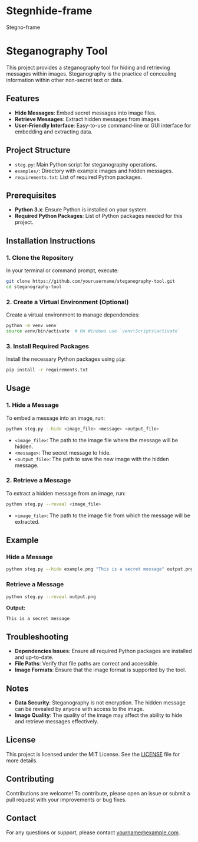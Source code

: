 # Stegnhide-frame
Stegno-frame

# Steganography Tool

This project provides a steganography tool for hiding and retrieving messages within images. Steganography is the practice of concealing information within other non-secret text or data.

## Features

- **Hide Messages**: Embed secret messages into image files.
- **Retrieve Messages**: Extract hidden messages from images.
- **User-Friendly Interface**: Easy-to-use command-line or GUI interface for embedding and extracting data.

## Project Structure

- `steg.py`: Main Python script for steganography operations.
- `examples/`: Directory with example images and hidden messages.
- `requirements.txt`: List of required Python packages.

## Prerequisites

- **Python 3.x**: Ensure Python is installed on your system.
- **Required Python Packages**: List of Python packages needed for this project.

## Installation Instructions

### 1. Clone the Repository

In your terminal or command prompt, execute:

```bash
git clone https://github.com/yourusername/steganography-tool.git
cd steganography-tool
```

### 2. Create a Virtual Environment (Optional)

Create a virtual environment to manage dependencies:

```bash
python -m venv venv
source venv/bin/activate  # On Windows use `venv\Scripts\activate`
```

### 3. Install Required Packages

Install the necessary Python packages using `pip`:

```bash
pip install -r requirements.txt
```

## Usage

### 1. Hide a Message

To embed a message into an image, run:

```bash
python steg.py --hide <image_file> <message> <output_file>
```

- `<image_file>`: The path to the image file where the message will be hidden.
- `<message>`: The secret message to hide.
- `<output_file>`: The path to save the new image with the hidden message.

### 2. Retrieve a Message

To extract a hidden message from an image, run:

```bash
python steg.py --reveal <image_file>
```

- `<image_file>`: The path to the image file from which the message will be extracted.

## Example

### Hide a Message

```bash
python steg.py --hide example.png "This is a secret message" output.png
```

### Retrieve a Message

```bash
python steg.py --reveal output.png
```

**Output:**

```plaintext
This is a secret message
```

## Troubleshooting

- **Dependencies Issues**: Ensure all required Python packages are installed and up-to-date.
- **File Paths**: Verify that file paths are correct and accessible.
- **Image Formats**: Ensure that the image format is supported by the tool.

## Notes

- **Data Security**: Steganography is not encryption. The hidden message can be revealed by anyone with access to the image.
- **Image Quality**: The quality of the image may affect the ability to hide and retrieve messages effectively.

## License

This project is licensed under the MIT License. See the [LICENSE](LICENSE) file for more details.

## Contributing

Contributions are welcome! To contribute, please open an issue or submit a pull request with your improvements or bug fixes.

## Contact

For any questions or support, please contact [yourname@example.com](mailto:yourname@example.com).
